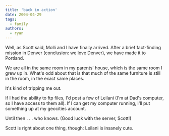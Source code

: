 ```yaml
---
title: 'back in action'
date: 2004-04-29
tags:
  - family
authors:
  - ryan
---
```


Well, as Scott said, Molli and I have finally arrived. After a brief fact-finding mission in Denver (conclusion: we love Denver), we have made it to Portland.

We are all in the same room in my parents' house, which is the same room I grew up in. What's odd about that is that much of the same furniture is still in the room, in the exact same places.

It's kind of tripping me out.

If I had the ability to ftp files, I'd post a few of Leilani (I'm at Dad's computer, so I have access to them all). If I can get my computer running, I'll put something up at my geocities account.

Until then . . . who knows. (Good luck with the server, Scott!)

Scott is right about one thing, though: Leilani is insanely cute.
